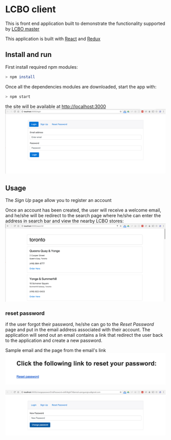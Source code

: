 # LCBO client
This is front end application built to demonstrate the functionality supported by [LCBO master](https://github.com/pengyangtuo/lcbo-master)

This application is built with [React](https://facebook.github.io/react/) and [Redux](http://redux.js.org/docs/introduction/)

## Install and run
First install required npm modules: 
```bash
> npm install
```

Once all the dependencies modules are downloaded, start the app with:
```bash
> npm start
```
the site will be available at [http://localhost:3000](http://localhost:3000)
![login](./misc/login.png)

## Usage
The _Sign Up_ page allow you to register an account

Once an account has been created, the user will receive a welcome email, and he/she will be redirect to the search page where he/she can enter the address in search bar and view the nearby LCBO stores:
![search](./misc/search.png)

### reset password
if the user forgot their password, he/she can go to the _Reset Password_ page and put in the email address associated with their account. The application will send out an email contains a link that redirect the user back to the application and create a new password.

Sample email and the page from the email's link
![search](./misc/reset-1.png)


![search](./misc/reset-2.png)